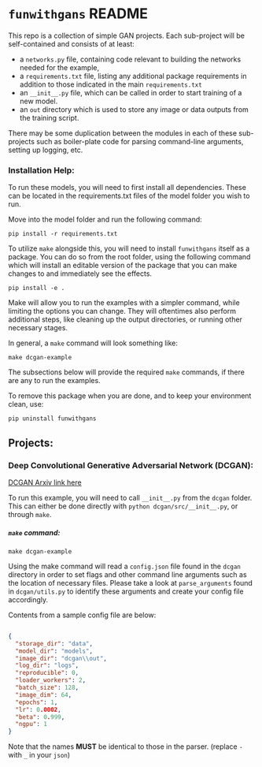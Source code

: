 # `funwithgans` README

This repo is a collection of simple GAN projects. Each sub-project will be self-contained and consists of at least:
- a `networks.py` file, containing code relevant to building the networks needed for the example,
- a `requirements.txt` file, listing any additional package requirements in addition to those indicated in the main `requirements.txt` 
- an `__init__.py` file, which can be called in order to start training of a new model.
- an `out` directory which is used to store any image or data outputs from the training script.

There may be some duplication between the modules in each of these sub-projects such as boiler-plate code for parsing command-line arguments, setting up logging, etc.


### Installation Help:
To run these models, you will need to first install all dependencies.
These can be located in the requirements.txt files of the model folder you wish to run.

Move into the model folder and run the following command:

`pip install -r requirements.txt`

To utilize `make` alongside this, you will need to install `funwithgans` itself as a package.
You can do so from the root folder, using the following command which will install an editable version
of the package that you can make changes to and immediately see the effects.

`pip install -e .`

Make will allow you to run the examples with a simpler command, while limiting the options you can change.
They will oftentimes also perform additional steps, like cleaning up the output directories, 
or running other necessary stages.

In general, a `make` command will look something like:

`make dcgan-example`

The subsections below will provide the required `make` commands, if there are any to run the examples.

To remove this package when you are done, and to keep your environment clean, use:

`pip uninstall funwithgans`

## Projects:

### Deep Convolutional Generative Adversarial Network (DCGAN):

[DCGAN Arxiv link here](https://arxiv.org/abs/1511.06434)

To run this example, you will need to call `__init__.py` from the `dcgan` folder.
This can either be done directly with `python dcgan/src/__init__.py`, or through `make`. 

##### `make` command:

`make dcgan-example`

Using the make command will read a `config.json` file found in the `dcgan` directory in order to set flags 
and other command line arguments such as the location of necessary files. Please take a look at `parse_arguments` 
found in `dcgan/utils.py` to identify these arguments and create your config file accordingly.

Contents from a sample config file are below:
```json

{
  "storage_dir": "data",
  "model_dir": "models",
  "image_dir": "dcgan\\out",
  "log_dir": "logs",
  "reproducible": 0,
  "loader_workers": 2,
  "batch_size": 128,
  "image_dim": 64,
  "epochs": 1,
  "lr": 0.0002,
  "beta": 0.999,
  "ngpu": 1
}

```

Note that the names **MUST** be identical to those in the parser. (replace `-` with `_` in your `json`)





